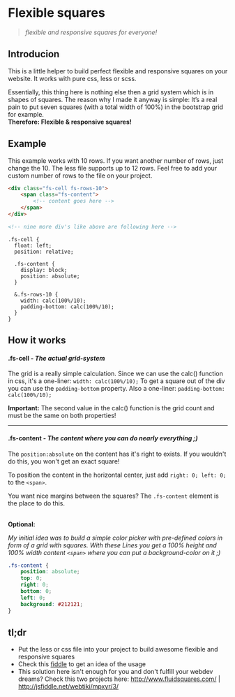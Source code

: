 # Flexible squares

> *flexible and responsive squares for everyone!*

## Introducion

This is a little helper to build perfect flexible and responsive squares on your website. It works with pure css, less or scss.

Essentially, this thing here is nothing else then a grid system which is in shapes of squares. The reason why I made it anyway is simple: It’s a real pain to put seven squares (with a total width of 100%) in the bootstrap grid for example.  
**Therefore: Flexible & responsive squares!**

## Example

This example works with 10 rows. If you want another number of rows, just change the 10. The less file supports up to 12 rows. Feel free to add your custom number of rows to the file on your project.

```html
<div class="fs-cell fs-rows-10">
	<span class="fs-content">
		<!-- content goes here -->
	</span>
</div>

<!-- nine more div's like above are following here -->
```

```less
.fs-cell {
  float: left;
  position: relative;

  .fs-content {
    display: block;
    position: absolute;
  }

  &.fs-rows-10 {
    width: calc(100%/10);
    padding-bottom: calc(100%/10);
  }
}
```

## How it works

#### .fs-cell *- The actual grid-system*

The grid is a really simple calculation. Since we can use the calc() function in css, it's a one-liner: `width: calc(100%/10);` To get a square out of the div you can use the `padding-bottom` property. Also a one-liner: `padding-bottom: calc(100%/10);`  

**Important:** The second value in the calc() function is the grid count and must be the same on both properties!

- - -

#### .fs-content *- The content where you can do nearly everything ;)* 

The `position:absolute` on the content has it's right to exists. If you wouldn't do this, you won't get an exact square!

To position the content in the horizontal center, just add `right: 0; left: 0;` to the `<span>`. 

You want nice margins between the squares? The `.fs-content` element is the place to do this.<br><br>

**Optional:**

*My initial idea was to build a simple color picker with pre-defined colors in form of a grid with squares.*
*With these Lines you get a 100% height and 100% width content `<span>` where you can put a background-color on it ;)*
```css
.fs-content {
	position: absolute;
	top: 0;
	right: 0;
	bottom: 0;
	left: 0;
	background: #212121;
}
```

## tl;dr

+ Put the less or css file into your project to build awesome flexible and responsive squares
+ Check this [fiddle](https://jsfiddle.net/jumpshoxx/pybhteu2/1/) to get an idea of the usage
+ This solution here isn't enough for you and don't fulfill your webdev dreams? Check this two projects here: http://www.fluidsquares.com/ | http://jsfiddle.net/webtiki/mpxyr/3/
